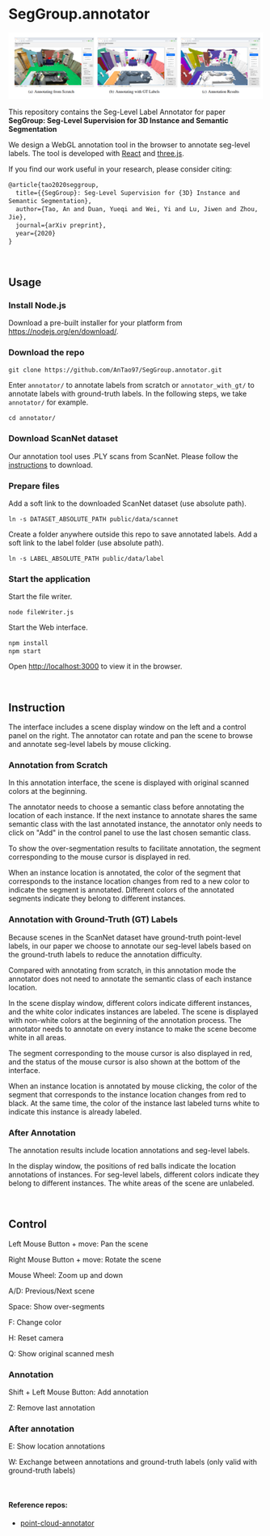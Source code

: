 # SegGroup.annotator

<p float="left">
    <img src="image/annotator.png" width="800"/>
</p>

This repository contains the Seg-Level Label Annotator for paper **SegGroup: Seg-Level Supervision for 3D Instance and Semantic Segmentation**

We design a WebGL annotation tool in the browser to annotate seg-level labels. The tool is developed with [React](http://reactjs.org) and [three.js](https://threejs.org/).

If you find our work useful in your research, please consider citing:
```
@article{tao2020seggroup,
  title={{SegGroup}: Seg-Level Supervision for {3D} Instance and Semantic Segmentation},
  author={Tao, An and Duan, Yueqi and Wei, Yi and Lu, Jiwen and Zhou, Jie},
  journal={arXiv preprint},
  year={2020}
}
```

&nbsp;
## Usage
### Install Node.js

Download a pre-built installer for your platform from https://nodejs.org/en/download/.

### Download the repo

```
git clone https://github.com/AnTao97/SegGroup.annotator.git
```

Enter `annotator/` to annotate labels from scratch or `annotator_with_gt/` to annotate labels with ground-truth labels. In the following steps, we take `annotator/` for example.

```
cd annotator/
```

### Download ScanNet dataset

Our annotation tool uses .PLY scans from ScanNet. Please follow the [instructions](https://github.com/ScanNet/ScanNet#scannet-data) to download.

### Prepare files
Add a soft link to the downloaded ScanNet dataset (use absolute path).

```
ln -s DATASET_ABSOLUTE_PATH public/data/scannet
```

Create a folder anywhere outside this repo to save annotated labels. Add a soft link to the label folder (use absolute path).

```
ln -s LABEL_ABSOLUTE_PATH public/data/label
```

### Start the application

Start the file writer.
```
node fileWriter.js
```

Start the Web interface.

```
npm install
npm start
```

Open [http://localhost:3000](http://localhost:3000) to view it in the browser.

&nbsp;
## Instruction
The interface includes a scene display window on the left and a control panel on the right. The annotator can rotate and pan the scene to browse and annotate seg-level labels by mouse clicking. 

### Annotation from Scratch
In this annotation interface, the scene is displayed with original scanned colors at the beginning. 

The annotator needs to choose a semantic class before annotating the location of each instance. If the next instance to annotate shares the same semantic class with the last annotated instance, the annotator only needs to click on "Add" in the control panel to use the last chosen semantic class. 

To show the over-segmentation results to facilitate annotation, the segment corresponding to the mouse cursor is displayed in red. 

When an instance location is annotated, the color of the segment that corresponds to the instance location changes from red to a new color to indicate the segment is annotated. Different colors of the annotated segments indicate they belong to different instances. 

### Annotation with Ground-Truth (GT) Labels
Because scenes in the ScanNet dataset have ground-truth point-level labels, in our paper we choose to annotate our seg-level labels based on the ground-truth labels to reduce the annotation difficulty. 

Compared with annotating from scratch, in this annotation mode the annotator does not need to annotate the semantic class of each instance location. 

In the scene display window, different colors indicate different instances, and the white color indicates instances are labeled. The scene is displayed with non-white colors at the beginning of the annotation process. The annotator needs to annotate on every instance to make the scene become white in all areas. 

The segment corresponding to the mouse cursor is also displayed in red, and the status of the mouse cursor is also shown at the bottom of the interface. 

When an instance location is annotated by mouse clicking, the color of the segment that corresponds to the instance location changes from red to black. At the same time, the color of the instance last labeled turns white to indicate this instance is already labeled. 

### After Annotation
The annotation results include location annotations and seg-level labels. 

In the display window, the positions of red balls indicate the location annotations of instances. For seg-level labels, different colors indicate they belong to different instances. The white areas of the scene are unlabeled. 

&nbsp;
## Control

Left Mouse Button + move: Pan the scene

Right Mouse Button + move: Rotate the scene

Mouse Wheel: Zoom up and down

A/D: Previous/Next scene

Space: Show over-segments

F: Change color

H: Reset camera

Q: Show original scanned mesh

### Annotation

Shift + Left Mouse Button: Add annotation

Z: Remove last annotation

### After annotation

E: Show location annotations 

W: Exchange between annotations and ground-truth labels (only valid with ground-truth labels)

&nbsp;
#### Reference repos:  
- [point-cloud-annotator](https://github.com/zexihan/point-cloud-annotator.git)  
